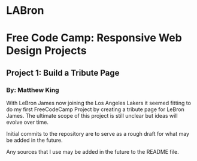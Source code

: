 # LABron
# Free Code Camp: Responsive Web Design Projects
## Project 1: Build a Tribute Page
### By: Matthew King

With LeBron James now joining the Los Angeles Lakers it seemed fitting to do my first FreeCodeCamp Project by creating a tribute page for LeBron James. The ultimate scope of this project is still unclear but ideas will evolve over time. 

Initial commits to the repository are to serve as a rough draft for what may be added in the future. 

Any sources that I use may be added in the future to the README file. 